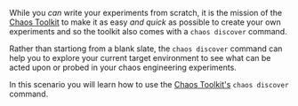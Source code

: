 While you _can_ write your experiments from scratch, it is the mission of the [Chaos Toolkit](http://chaostoolkit.org/) to make it as easy _and quick_ as possible to create your own experiments and so the toolkit also comes with a `chaos discover` command.

Rather than startiong from a blank slate, the `chaos discover` command can help you to explore your current target environment to see what can be acted upon or probed in your chaos engineering experiments. 

In this scenario you will learn how to use the 
[Chaos Toolkit's](http://chaostoolkit.org/) `chaos discover` command.